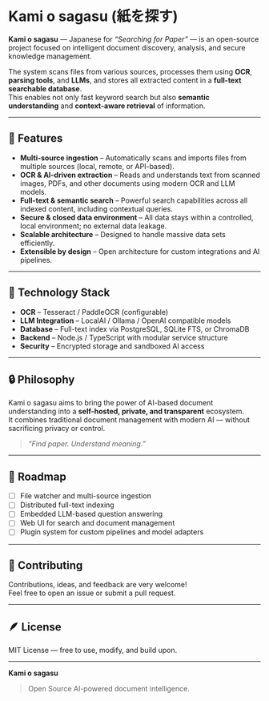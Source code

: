 # Kami o sagasu (紙を探す)

**Kami o sagasu** — Japanese for *“Searching for Paper”* — is an open-source project focused on intelligent document discovery, analysis, and secure knowledge management.

The system scans files from various sources, processes them using **OCR**, **parsing tools**, and **LLMs**, and stores all extracted content in a **full-text searchable database**.  
This enables not only fast keyword search but also **semantic understanding** and **context-aware retrieval** of information.

---

## 🚀 Features

- **Multi-source ingestion** – Automatically scans and imports files from multiple sources (local, remote, or API-based).  
- **OCR & AI-driven extraction** – Reads and understands text from scanned images, PDFs, and other documents using modern OCR and LLM models.  
- **Full-text & semantic search** – Powerful search capabilities across all indexed content, including contextual queries.  
- **Secure & closed data environment** – All data stays within a controlled, local environment; no external data leakage.  
- **Scalable architecture** – Designed to handle massive data sets efficiently.  
- **Extensible by design** – Open architecture for custom integrations and AI pipelines.

---

## 🧠 Technology Stack

- **OCR** – Tesseract / PaddleOCR (configurable)  
- **LLM Integration** – LocalAI / Ollama / OpenAI compatible models  
- **Database** – Full-text index via PostgreSQL, SQLite FTS, or ChromaDB  
- **Backend** – Node.js / TypeScript with modular service structure  
- **Security** – Encrypted storage and sandboxed AI access  

---

## 🔒 Philosophy

Kami o sagasu aims to bring the power of AI-based document understanding into a **self-hosted, private, and transparent** ecosystem.  
It combines traditional document management with modern AI — without sacrificing privacy or control.

> *“Find paper. Understand meaning.”*

---

## 🧩 Roadmap

- [ ] File watcher and multi-source ingestion  
- [ ] Distributed full-text indexing  
- [ ] Embedded LLM-based question answering  
- [ ] Web UI for search and document management  
- [ ] Plugin system for custom pipelines and model adapters  

---

## 🤝 Contributing

Contributions, ideas, and feedback are very welcome!  
Feel free to open an issue or submit a pull request.

---

## 🪶 License

MIT License — free to use, modify, and build upon.

---

**Kami o sagasu**  
> Open Source AI-powered document intelligence.


